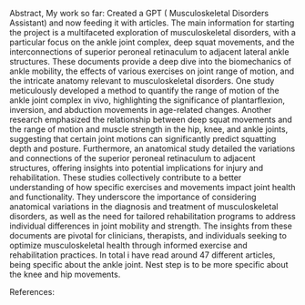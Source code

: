 Abstract, My work so far:
Created a GPT ( Musculoskeletal Disorders Assistant) and now feeding it with articles. The main information for starting the project is a multifaceted exploration of musculoskeletal disorders, with a particular focus on the ankle joint complex, deep squat movements, and the interconnections of superior peroneal retinaculum to adjacent lateral ankle structures. These documents provide a deep dive into the biomechanics of ankle mobility, the effects of various exercises on joint range of motion, and the intricate anatomy relevant to musculoskeletal disorders. One study meticulously developed a method to quantify the range of motion of the ankle joint complex in vivo, highlighting the significance of plantarflexion, inversion, and abduction movements in age-related changes. Another research emphasized the relationship between deep squat movements and the range of motion and muscle strength in the hip, knee, and ankle joints, suggesting that certain joint motions can significantly predict squatting depth and posture. Furthermore, an anatomical study detailed the variations and connections of the superior peroneal retinaculum to adjacent structures, offering insights into potential implications for injury and rehabilitation. These studies collectively contribute to a better understanding of how specific exercises and movements impact joint health and functionality. They underscore the importance of considering anatomical variations in the diagnosis and treatment of musculoskeletal disorders, as well as the need for tailored rehabilitation programs to address individual differences in joint mobility and strength. The insights from these documents are pivotal for clinicians, therapists, and individuals seeking to optimize musculoskeletal health through informed exercise and rehabilitation practices.
In total i have read around 47 different articles, being specific about the ankle joint. Nest step is to be more specific about the knee and hip movements.



References:
